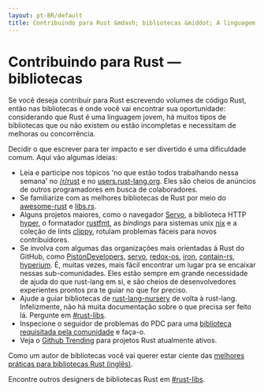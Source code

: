 ```yaml
---
layout: pt-BR/default
title: Contribuindo para Rust &mdash; bibliotecas &middot; A linguagem de programação Rust
---
```


# Contribuindo para Rust &mdash; bibliotecas

Se você deseja contribuir para Rust escrevendo volumes de código Rust,
então nas bibliotecas é onde você vai encontrar sua oportunidade: considerando
que Rust é uma linguagem jovem, há muitos tipos de bibliotecas que ou não existem
ou estão incompletas e necessitam de melhoras ou concorrência.

Decidir o que escrever para ter impacto e ser divertido é uma dificuldade comum.
Aqui vão algumas ideias:

* Leia e participe nos tópicos 'no que estão todos trabalhando nessa semana' no [/r/rust]
  e no [users.rust-lang.org]. Eles são cheios de anúncios de outros programadores em busca
  de colaboradores.
* Se familiarize com as melhores bibliotecas de Rust por meio do [awesome-rust] e [libs.rs].
* Alguns projetos maiores, como o navegador [Servo], a biblioteca HTTP [hyper], o formatador
  [rustfmt], as *bindings* para sistemas unix [nix] e a coleção de lints [clippy], rotulam
  problemas fáceis para novos contribuidores.
* Se involva com algumas das organizações mais orientadas à Rust do GitHub, como
  [PistonDevelopers], [servo], [redox-os], [iron], [contain-rs], [hyperium]. É, muitas vezes,
  mais fácil encontrar um lugar pra se encaixar nessas sub-comunidades. Eles estão sempre em grande
  necessidade de ajuda do que rust-lang em si, e são cheios de desenvolvedores experientes
  prontos pra te guiar no que for preciso.
* Ajude a guiar bibliotecas de [rust-lang-nursery] de volta à rust-lang. Infelizmente,
  não há muita documentação sobre o que precisa ser feito lá. Pergunte em [#rust-libs].
* Inspecione o seguidor de problemas do PDC para uma [biblioteca requisitada pela comunidade][requested]
  e faça-o.
* Veja o [Github Trending][trending] para projetos Rust atualmente ativos.

Como um autor de bibliotecas você vai querer estar ciente das [melhores práticas para bibliotecas Rust (inglês)][lib-prac].

Encontre outros designers de bibliotecas Rust em [#rust-libs].

<!--
TODO: Not sure #rust-libs is the place to direct people
-->

[#rust-libs]: https://client00.chat.mibbit.com/?server=irc.mozilla.org&channel=%23rust-libs
[/r/rust]: https://reddit.com/r/rust
[PistonDevelopers]: https://github.com/PistonDevelopers
[Servo]: https://github.com/servo/servo
[Servo]: https://github.com/servo/servo
[awesome-rust]: https://github.com/kud1ing/awesome-rust
[clippy]: https://github.com/Manishearth/rust-clippy
[contain-rs]: https://github.com/contain-rs
[hyper]: https://github.com/hyperium/hyper
[hyperium]: https://github.com/hyperium
[iron]: https://github.com/iron
[lib-prac]: https://pascalhertleif.de/artikel/good-practices-for-writing-rust-libraries/
[libs.rs]: http://libs.rs
[nix]: https://github.com/nix-rust/nix/
[redox-os]: https://github.com/redox-os
[requested]: https://github.com/rust-lang/rfcs/labels/A-community-library
[rust-lang-nursery]: https://github.com/rust-lang-nursery
[rustfmt]: https://github.com/rust-lang-nursery/rustfmt
[trending]: https://github.com/trending?l=rust
[users.rust-lang.org]: https://users.rust-lang.org
